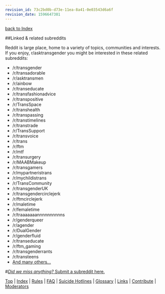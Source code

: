 ```yaml
---
revision_id: 73c2bd0b-d73e-11ea-8a41-0e03543d6a6f
revision_date: 1596647381
---
```



[back to Index](http://www.reddit.com/r/asktransgender/wiki/index)

##Linked &amp; related subreddits

Reddit is large place, home to a variety of topics, communities and interests. If you enjoy, r/asktransgender you might be interested in these related subreddits:

- /r/transgender  
- /r/transadorable
- /r/asktransmen 
- /r/ainbow  
- /r/transeducate  
- /r/transfashionadvice  
- /r/transpositive  
- /r/TransSpace
- /r/transhealth  
- /r/transpassing 
- /r/transtimelines
- /r/transtrade   
- /r/TransSupport  
- /r/transvoice  
- /r/trans
- /r/ftm  
- /r/mtf  
- /r/transurgery
- /r/MAABMakeup 
- /r/transgamers  
- /r/mypartneristrans
- /r/mychildistrans
- /r/TransCommunity
- /r/transgenderUK  
- /r/transgendercirclejerk 
- /r/ftmcirclejerk
- /r/maletime
- /r/femaletime
- /r/traaaaaaannnnnnnnnns
- /r/genderqueer
- /r/agender
- /r/DualGender 
- /r/genderfluid
- /r/transeducate
- /r/ftm_gaming
- /r/transgenderrants
- /r/transteens
- [And many others...](http://www.reddit.com/r/TGDisc+TheTransphobiaSquad+genderqueer+mypartneristrans+tgposttransition+transurgery+transtrade+tranarchism+actuallesbians+queer+bisexual+asexuality+gay+TwoXChromosomes+queertransmen+OneY+bisexuality+TGmedia+TransHack+crossdressing+trans+AmIASexyQueer+transpassing+transgamers+samesexparent+TransChallenges+dualgender+androgyny+genderqueer+DualGender+ainbow+TransSpace+lgbt+TransphobiaProject+transfashionadvice+GenderEgalitarian+transpositive+transvoice+transgender_storytime+transprogress+shittytransgender+TransSupport+transranting+transhealth+queercraft+sexology+TransphobiaProject)

#[*Did we miss anything?* Submit a subreddit here.](http://www.reddit.com/message/compose?to=%2Fr%2Fasktransgender)

[Top](/r/asktransgender/wiki/rules) | 
[Index](/r/asktransgender/wiki/index) |
[Rules](/r/asktransgender/wiki/rules) | 
[FAQ](/r/asktransgender/wiki/faq) | 
[Suicide Hotlines](/r/asktransgender/wiki/suicide_resources) |
[Glossary](/r/asktransgender/wiki/glossary) | 
[Links](/r/asktransgender/wiki/linked) | 
[Contribute](/r/asktransgender/wiki/contribute) | 
[Moderators](/message/compose?to=%2Fr%2Fasktransgender)
